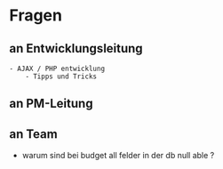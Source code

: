# Fragen

## an Entwicklungsleitung

    - AJAX / PHP entwicklung
        - Tipps und Tricks

## an PM-Leitung

## an Team

 - warum sind bei budget all felder in der db null able ?